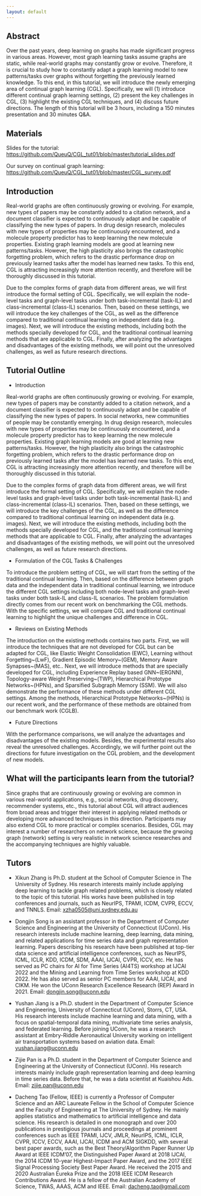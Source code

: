 ```yaml
---
layout: default
---
```


## Abstract
Over the past years, deep learning on graphs has made significant progress in various areas. However, most graph learning tasks assume graphs are static, while real-world graphs may constantly grow or evolve. Therefore, it is crucial to study how to constantly adapt a graph learning model to new patterns/tasks over graphs without forgetting the previously learned knowledge. To this end, in this tutorial, we will introduce the newly emerging area of continual graph learning (CGL). Specifically, we will (1) introduce different continual graph learning settings, (2) present the key challenges in CGL, (3) highlight the existing CGL techniques, and (4) discuss future directions.
The length of this tutorial will be 3 hours, including a 150 minutes presentation and 30 minutes Q&A.

## Materials

Slides for the tutorial: <a href="https://github.com/QueuQ/CGL_tut01/blob/master/tutorial_slides.pdf"> https://github.com/QueuQ/CGL_tut01/blob/master/tutorial_slides.pdf </a>

Our survey on continual graph learning: <a href="https://github.com/QueuQ/CGL_tut01/blob/master/CGL_survey.pdf"> https://github.com/QueuQ/CGL_tut01/blob/master/CGL_survey.pdf </a>


## Introduction
Real-world graphs are often continuously growing or evolving. For example, new types of papers may be constantly added to a citation network, and a document classifier is expected to continuously adapt and be capable of classifying the new types of papers. In drug design research, molecules with new types of properties may be continuously encountered, and a molecule property predictor has to keep learning the new molecule properties. Existing graph learning models are good at learning new patterns/tasks. However, the high plasticity also brings the catastrophic forgetting problem, which refers to the drastic performance drop on previously learned tasks after the model has learned new tasks. To this end, CGL is attracting increasingly more attention recently, and therefore will be thoroughly discussed in this tutorial. 

Due to the complex forms of graph data from different areas, we will first introduce the formal setting of CGL. Specifically, we will explain the node-level tasks and graph-level tasks under both task-incremental (task-IL) and class-incremental (class-IL) scenarios. Then, based on these settings, we will introduce the key challenges of the CGL, as well as the difference compared to traditional continual learning on independent data (e.g. images). Next, we will introduce the existing methods, including both the methods specially developed for CGL, and the traditional continual learning methods that are applicable to CGL. Finally, after analyzing the advantages and disadvantages of the existing methods, we will point out the unresolved challenges, as well as future research directions.

## Tutorial Outline
* Introduction

Real-world graphs are often continuously growing or evolving. For example, new types of papers may be constantly added to a citation network, and a document classifier is expected to continuously adapt and be capable of classifying the new types of papers. In social networks, new communities of people may be constantly emerging. In drug design research, molecules with new types of properties may be continuously encountered, and a molecule property predictor has to keep learning the new molecule properties. Existing graph learning models are good at learning new patterns/tasks. However, the high plasticity also brings the catastrophic forgetting problem, which refers to the drastic performance drop on previously learned tasks after the model has learned new tasks. To this end, CGL is attracting increasingly more attention recently, and therefore will be thoroughly discussed in this tutorial. 

Due to the complex forms of graph data from different areas, we will first introduce the formal setting of CGL. Specifically, we will explain the node-level tasks and graph-level tasks under both task-incremental (task-IL) and class-incremental (class-IL) scenarios. Then, based on these settings, we will introduce the key challenges of the CGL, as well as the difference compared to traditional continual learning on independent data (e.g. images). Next, we will introduce the existing methods, including both the methods specially developed for CGL, and the traditional continual learning methods that are applicable to CGL. Finally, after analyzing the advantages and disadvantages of the existing methods, we will point out the unresolved challenges, as well as future research directions.

* Formulation of the CGL Tasks & Challenges

To introduce the problem setting of CGL, we will start from the setting of the traditional continual learning. Then, based on the difference between graph data and the independent data in traditional continual learning, we introduce the different CGL settings including both node-level tasks and graph-level tasks under both task-IL and class-IL scenarios. The problem formulation directly comes from our recent work on benchmarking the CGL methods. With the specific settings, we will compare CGL and traditional continual learning to highlight the unique challenges and difference in CGL.


* Reviews on Existing Methods

The introduction on the existing methods contains two parts. First, we will introduce the techniques that are not developed for CGL but can be adapted for CGL, like Elastic Weight Consolidation (EWC), Learning without Forgetting~(LwF), Gradient Episodic Memory~(GEM), Memory Aware Synapses~(MAS), etc.. Next, we will introduce methods that are specially developed for CGL, including Experience Replay based GNN~(ERGNN), Topology-aware Weight Preserving~(TWP), Hierarchical Prototype Networks~(HPNs), and Sparsified Subgraph Memory (SSM). We will also demonstrate the performance of these methods under different CGL settings. Among the methods, Hierarchical Prototype Networks~(HPNs) is our recent work, and the performance of these methods are obtained from our benchmark work (CGLB).

* Future Directions

With the performance comparisons, we will analyze the advantages and disadvantages of the existing models. Besides, the experimental results also reveal the unresolved challenges. Accordingly, we will further point out the directions for future investigation on the CGL problem, and the development of new models. 

## What will the participants learn from the tutorial?

Since graphs that are continuously growing or evolving are common in various real-world applications, e.g.,  social networks, drug discovery, recommender systems, etc., this tutorial about CGL will attract audiences from broad areas and trigger their interest in applying related methods or developing more advanced techniques in this direction. Participants may also extend CGL to more practical or complex scenarios. Besides, CGL may interest a number of researchers on network science, because the grwoing graph (network) setting is very realistic in network science researches and the accompanying techniques are highly valuable.


## Tutors

* Xikun Zhang is Ph.D. student at the School of Computer Science in The University of Sydney. His research interests mainly include applying deep learning to tackle graph related problems, which is closely related to the topic of this tutorial. His works have been published in top conferences and journals, such as NeurIPS, TPAMI, ICDM, CVPR, ECCV, and TNNLS. 
Email: xzha0505@uni.sydney.edu.au



* Dongjin Song is an assistant professor in the Department of Computer Science and Engineering at the University of Connecticut (UConn). His research interests include machine learning, deep learning, data mining, and related applications for time series data and graph representation learning. Papers describing his research have been published at top-tier data science and artificial intelligence conferences, such as NeurIPS, ICML, ICLR, KDD, ICDM, SDM,  AAAI, IJCAI, CVPR, ICCV, etc. He has served as PC chairs for AI for Time Series (AI4TS) workshop at IJCAI 2022 and the Mining and Learning from Time Series workshop at KDD 2022. He has also served as senior PC members for AAAI, IJCAI, and CIKM. He won the UConn Research Excellence Research (REP) Award in 2021.
Email: dongjin.song@uconn.edu

* Yushan Jiang is a Ph.D. student in the Department of Computer Science and Engineering, University of Connecticut (UConn), Storrs, CT, USA. His research interests include machine learning and data mining, with a focus on spatial-temporal data mining, multivariate time series analysis, and federated learning. Before joining UConn, he was a research assistant at Embry-Riddle Aeronautical University working on intelligent air transportation systems based on aviation data. 
Email: yushan.jiang@uconn.edu

* Zijie Pan is a Ph.D. student in the Department of Computer Science and Engineering at the University of Connecticut (UConn). His research interests mainly include graph representation learning and deep learning in time series data. Before that, he was a data scientist at Kuaishou Ads. 
Email: zijie.pan@uconn.edu


* Dacheng Tao (Fellow, IEEE) is currently a Professor of Computer Science and an ARC Laureate Fellow in the School of Computer Science and the Faculty of Engineering at The University of Sydney. He mainly applies statistics and mathematics to artificial intelligence and data science. His research is detailed in one monograph and over 200 publications in prestigious journals and proceedings at prominent conferences such as IEEE TPAMI, IJCV, JMLR, NeurIPS, ICML, ICLR, CVPR, ICCV, ECCV, AAAI, IJCAI, ICDM and ACM SIGKDD, with several best paper awards, such as the Best Theory/Algorithm Paper Runner Up Award at IEEE ICDM’07, the Distinguished Paper Award at 2018 IJCAI, the 2014 ICDM 10-year Highest-Impact Paper Award, and the 2017 IEEE Signal Processing Society Best Paper Award. He received the 2015 and 2020 Australian Eureka Prize and the 2018 IEEE ICDM Research Contributions Award. He is a fellow of the Australian Academy of Science, TWAS, AAAS, ACM and IEEE.
Email: dacheng.tao@gmail.com
